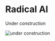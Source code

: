 # Radical AI

Under construction

![under construction](https://upload.wikimedia.org/wikipedia/commons/8/86/Evolute1.gif)
